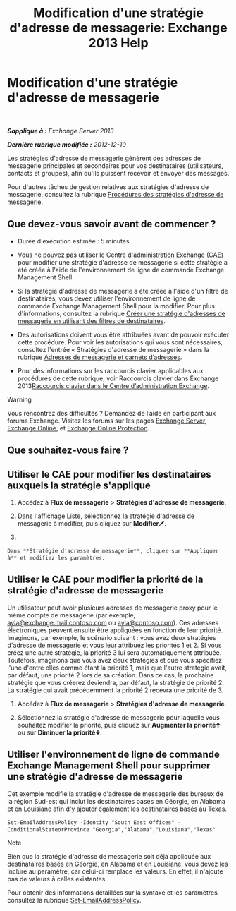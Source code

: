 ﻿---
title: "Modification d'une stratégie d'adresse de messagerie: Exchange 2013 Help"
TOCTitle: Modification d'une stratégie d'adresse de messagerie
ms:assetid: cc8b36a0-95f4-43e9-bc64-87646d2e14e4
ms:mtpsurl: https://technet.microsoft.com/fr-fr/library/Bb124580(v=EXCHG.150)
ms:contentKeyID: 50479250
ms.date: 04/24/2018
mtps_version: v=EXCHG.150
f1_keywords:
- Microsoft.Exchange.Management.SnapIn.Esm.OrganizationConfiguration.EditEmailAddressPolicyWizardForm.EmailAddressPolicyIntroductionPage
ms.translationtype: HT
---

# Modification d'une stratégie d'adresse de messagerie

 

_**Sapplique à :** Exchange Server 2013_

_**Dernière rubrique modifiée :** 2012-12-10_

Les stratégies d'adresse de messagerie génèrent des adresses de messagerie principales et secondaires pour vos destinataires (utilisateurs, contacts et groupes), afin qu'ils puissent recevoir et envoyer des messages.

Pour d'autres tâches de gestion relatives aux stratégies d'adresse de messagerie, consultez la rubrique [Procédures des stratégies d'adresse de messagerie](email-address-policy-procedures-exchange-2013-help.md).

## Que devez-vous savoir avant de commencer ?

  - Durée d'exécution estimée : 5 minutes.

  - Vous ne pouvez pas utiliser le Centre d'administration Exchange (CAE) pour modifier une stratégie d'adresse de messagerie si cette stratégie a été créée à l'aide de l'environnement de ligne de commande Exchange Management Shell.

  - Si la stratégie d'adresse de messagerie a été créée à l'aide d'un filtre de destinataires, vous devez utiliser l'environnement de ligne de commande Exchange Management Shell pour la modifier. Pour plus d'informations, consultez la rubrique [Créer une stratégie d'adresses de messagerie en utilisant des filtres de destinataires](create-an-email-address-policy-by-using-recipient-filters-exchange-2013-help.md).

  - Des autorisations doivent vous être attribuées avant de pouvoir exécuter cette procédure. Pour voir les autorisations qui vous sont nécessaires, consultez l'entrée « Stratégies d'adresse de messagerie » dans la rubrique [Adresses de messagerie et carnets d’adresses](email-addresses-and-address-books-exchange-2013-help.md).

  - Pour des informations sur les raccourcis clavier applicables aux procédures de cette rubrique, voir Raccourcis clavier dans Exchange 2013[Raccourcis clavier dans le Centre d’administration Exchange](keyboard-shortcuts-in-the-exchange-admin-center-exchange-online-protection-help.md).

> [!WARNING]
> Vous rencontrez des difficultés ? Demandez de l’aide en participant aux forums Exchange. Visitez les forums sur les pages <a href="https://go.microsoft.com/fwlink/p/?linkid=60612">Exchange Server</a>, <a href="https://go.microsoft.com/fwlink/p/?linkid=267542">Exchange Online</a>, et <a href="https://go.microsoft.com/fwlink/p/?linkid=285351">Exchange Online Protection</a>.


## Que souhaitez-vous faire ?

## Utiliser le CAE pour modifier les destinataires auxquels la stratégie s'applique

1.  Accédez à **Flux de messagerie** \> **Stratégies d'adresse de messagerie**.

2.  Dans l'affichage Liste, sélectionnez la stratégie d'adresse de messagerie à modifier, puis cliquez sur **Modifier**![Icône Modifier](images/Bb124582.6f53ccb2-1f13-4c02-bea0-30690e6ea71d(EXCHG.150).gif "Icône Modifier").

3.  
    
    Dans **Stratégie d'adresse de messagerie**, cliquez sur **Appliquer à** et modifiez les paramètres.

## Utiliser le CAE pour modifier la priorité de la stratégie d'adresse de messagerie

Un utilisateur peut avoir plusieurs adresses de messagerie proxy pour le même compte de messagerie (par exemple, ayla@exchange.mail.contoso.com ou ayla@contoso.com). Ces adresses électroniques peuvent ensuite être appliquées en fonction de leur priorité. Imaginons, par exemple, le scénario suivant : vous avez deux stratégies d'adresse de messagerie et vous leur attribuez les priorités 1 et 2. Si vous créez une autre stratégie, la priorité 3 lui sera automatiquement attribuée. Toutefois, imaginons que vous avez deux stratégies et que vous spécifiez l'une d'entre elles comme étant la priorité 1, mais que l'autre stratégie avait, par défaut, une priorité 2 lors de sa création. Dans ce cas, la prochaine stratégie que vous créerez deviendra, par défaut, la stratégie de priorité 2. La stratégie qui avait précédemment la priorité 2 recevra une priorité de 3.

1.  Accédez à **Flux de messagerie** \> **Stratégies d'adresse de messagerie**.

2.  Sélectionnez la stratégie d'adresse de messagerie pour laquelle vous souhaitez modifier la priorité, puis cliquez sur **Augmenter la priorité**![Icône flèche vers le haut](images/JJ150576.1732c727-328b-4a1a-b84d-6d7252c7dcab(EXCHG.150).gif "Icône flèche vers le haut") ou sur **Diminuer la priorité**![Icône de flèche vers le bas](images/JJ150576.ef5ca57d-a033-457b-bd92-6361877c33d0(EXCHG.150).gif "Icône de flèche vers le bas").

## Utiliser l'environnement de ligne de commande Exchange Management Shell pour supprimer une stratégie d'adresse de messagerie

Cet exemple modifie la stratégie d'adresse de messagerie des bureaux de la région Sud-est qui inclut les destinataires basés en Géorgie, en Alabama et en Louisiane afin d'y ajouter également les destinataires basés au Texas.

    Set-EmailAddressPolicy -Identity "South East Offices" -ConditionalStateorProvince "Georgia","Alabama","Louisiana","Texas"

> [!NOTE]
> Bien que la stratégie d'adresse de messagerie soit déjà appliquée aux destinataires basés en Géorgie, en Alabama et en Louisiane, vous devez les inclure au paramètre, car celui-ci remplace les valeurs. En effet, il n'ajoute pas de valeurs à celles existantes.


Pour obtenir des informations détaillées sur la syntaxe et les paramètres, consultez la rubrique [Set-EmailAddressPolicy](https://technet.microsoft.com/fr-fr/library/bb124517\(v=exchg.150\)).

